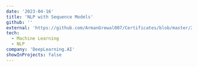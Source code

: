 ```yaml
---
date: '2023-04-16'
title: 'NLP with Sequence Models'
github: ''
external: 'https://github.com/ArmanGrewal007/Certificates/blob/master/2023_04_16_Coursera_NLP3.pdf'
tech:
  - Machine Learning
  - NLP
company: 'DeepLearning.AI'
showInProjects: false
---
```



